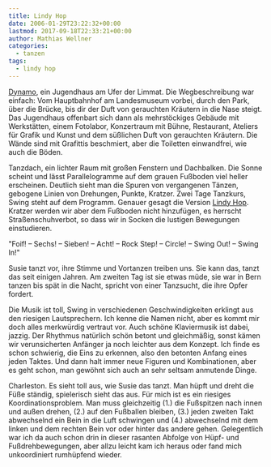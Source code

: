```yaml
---
title: Lindy Hop
date: 2006-01-29T23:22:32+00:00
lastmod: 2017-09-18T22:33:21+00:00
author: Mathias Wellner
categories:
  - tanzen
tags:
  - lindy hop
---
```

[Dynamo](http://www.dynamo.ch), ein Jugendhaus am Ufer der Limmat. Die Wegbeschreibung war einfach: Vom Hauptbahnhof am Landesmuseum vorbei, durch den Park, über die Brücke, bis dir der Duft von gerauchten Kräutern in die Nase steigt. Das Jugendhaus offenbart sich dann als mehrstöckiges Gebäude mit Werkstätten, einem Fotolabor, Konzertraum mit Bühne, Restaurant, Ateliers für Grafik und Kunst und dem süßlichen Duft von gerauchten Kräutern. Die Wände sind mit Grafittis beschmiert, aber die Toiletten einwandfrei, wie auch die Böden. 

Tanzdach, ein lichter Raum mit großen Fenstern und Dachbalken. Die Sonne scheint und lässt Parallelogramme auf dem grauen Fußboden viel heller erscheinen. Deutlich sieht man die Spuren von vergangenen Tänzen, gebogene Linien von Drehungen, Punkte, Kratzer. Zwei Tage Tanzkurs, Swing steht auf dem Programm. Genauer gesagt die Version [Lindy Hop](http://www.lindyhop.ch). Kratzer werden wir aber dem Fußboden nicht hinzufügen, es herrscht Straßenschuhverbot, so dass wir in Socken die lustigen Bewegungen einstudieren. 

"Foif! &#8211; Sechs! &#8211; Sieben! &#8211; Acht! &#8211; Rock Step! &#8211; Circle! &#8211; Swing Out! &#8211; Swing In!" 

Susie tanzt vor, ihre Stimme und Vortanzen treiben uns. Sie kann das, tanzt das seit einigen Jahren. Am zweiten Tag ist sie etwas müde, sie war in Bern tanzen bis spät in die Nacht, spricht von einer Tanzsucht, die ihre Opfer fordert. 

Die Musik ist toll, Swing in verschiedenen Geschwindigkeiten erklingt aus den riesigen Lautsprechern. Ich kenne die Namen nicht, aber es kommt mir doch alles merkwürdig vertraut vor. Auch schöne Klaviermusik ist dabei, jazzig. Der Rhythmus natürlich schön betont und gleichmäßig, sonst kämen wir verunsicherten Anfänger ja noch leichter aus dem Konzept. Ich finde es schon schwierig, die Eins zu erkennen, also den betonten Anfang eines jeden Taktes. Und dann halt immer neue Figuren und Kombinationen, aber es geht schon, man gewöhnt sich auch an sehr seltsam anmutende Dinge. 

Charleston. Es sieht toll aus, wie Susie das tanzt. Man hüpft und dreht die Füße ständig, spielerisch sieht das aus. Für mich ist es ein riesiges Koordinationsproblem. Man muss gleichzeitig (1.) die Fußspitzen nach innen und außen drehen, (2.) auf den Fußballen bleiben, (3.) jeden zweiten Takt abwechselnd ein Bein in die Luft schwingen und (4.) abwechselnd mit dem linken und dem rechten Bein vor oder hinter das andere gehen. Gelegentlich war ich da auch schon drin in dieser rasanten Abfolge von Hüpf- und Fußdrehbewegungen, aber allzu leicht kam ich heraus oder fand mich unkoordiniert rumhüpfend wieder.